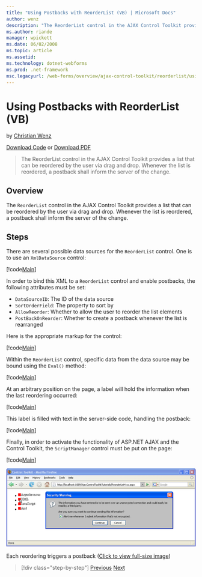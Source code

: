 ```yaml
---
title: "Using Postbacks with ReorderList (VB) | Microsoft Docs"
author: wenz
description: "The ReorderList control in the AJAX Control Toolkit provides a list that can be reordered by the user via drag and drop. Whenever the list is reordered, a po..."
ms.author: riande
manager: wpickett
ms.date: 06/02/2008
ms.topic: article
ms.assetid: 
ms.technology: dotnet-webforms
ms.prod: .net-framework
msc.legacyurl: /web-forms/overview/ajax-control-toolkit/reorderlist/using-postbacks-with-reorderlist-vb
---
```

Using Postbacks with ReorderList (VB)
====================
by [Christian Wenz](https://github.com/wenz)

[Download Code](http://download.microsoft.com/download/9/3/f/93f8daea-bebd-4821-833b-95205389c7d0/ReorderList4.vb.zip) or [Download PDF](http://download.microsoft.com/download/2/d/c/2dc10e34-6983-41d4-9c08-f78f5387d32b/reorderlist4VB.pdf)

> The ReorderList control in the AJAX Control Toolkit provides a list that can be reordered by the user via drag and drop. Whenever the list is reordered, a postback shall inform the server of the change.


## Overview

The `ReorderList` control in the AJAX Control Toolkit provides a list that can be reordered by the user via drag and drop. Whenever the list is reordered, a postback shall inform the server of the change.

## Steps

There are several possible data sources for the `ReorderList` control. One is to use an `XmlDataSource` control:

[!code[Main](using-postbacks-with-reorderlist-vb/samples/sample1.xml)]

In order to bind this XML to a `ReorderList` control and enable postbacks, the following attributes must be set:

- `DataSourceID`: The ID of the data source
- `SortOrderField`: The property to sort by
- `AllowReorder`: Whether to allow the user to reorder the list elements
- `PostBackOnReorder`: Whether to create a postback whenever the list is rearranged

Here is the appropriate markup for the control:

[!code[Main](using-postbacks-with-reorderlist-vb/samples/sample2.xml)]

Within the `ReorderList` control, specific data from the data source may be bound using the `Eval()` method:

[!code[Main](using-postbacks-with-reorderlist-vb/samples/sample3.xml)]

At an arbitrary position on the page, a label will hold the information when the last reordering occurred:

[!code[Main](using-postbacks-with-reorderlist-vb/samples/sample4.xml)]

This label is filled with text in the server-side code, handling the postback:

[!code[Main](using-postbacks-with-reorderlist-vb/samples/sample5.xml)]

Finally, in order to activate the functionality of ASP.NET AJAX and the Control Toolkit, the `ScriptManager` control must be put on the page:

[!code[Main](using-postbacks-with-reorderlist-vb/samples/sample6.xml)]


[![Each reordering triggers a postback](using-postbacks-with-reorderlist-vb/_static/image2.png)](using-postbacks-with-reorderlist-vb/_static/image1.png)

Each reordering triggers a postback ([Click to view full-size image](using-postbacks-with-reorderlist-vb/_static/image3.png))

>[!div class="step-by-step"] [Previous](drag-and-drop-via-reorderlist-cs.md) [Next](drag-and-drop-via-reorderlist-vb.md)